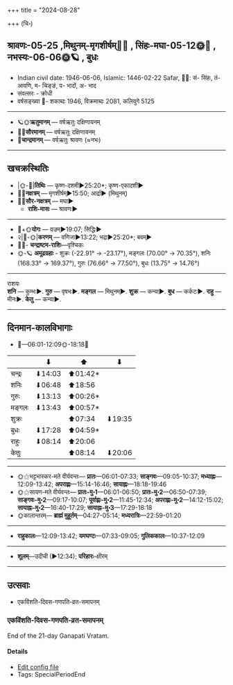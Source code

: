 +++
title = "2024-08-28"

+++
(चि॰)
## श्रावणः-05-25  ,मिथुनम्-मृगशीर्षम्🌛🌌  ,  सिंहः-मघा-05-12🌞🌌  ,  नभस्यः-06-06🌞🪐  , बुधः
- Indian civil date: 1946-06-06, Islamic: 1446-02-22 Ṣafar, 🌌🌞: सं- सिंहः, तं- आवणि, म- चिङ्ङं, प- भादों, अ- भाद
- संवत्सरः - क्रोधी
- वर्षसङ्ख्या 🌛- शकाब्दः 1946, विक्रमाब्दः 2081, कलियुगे 5125
___________________
- 🪐🌞**ऋतुमानम्** — वर्षऋतुः दक्षिणायनम्
- 🌌🌞**सौरमानम्** — वर्षऋतुः दक्षिणायनम्
- 🌛**चान्द्रमानम्** — वर्षऋतुः श्रावणः (≈नभः)
___________________


## खचक्रस्थितिः
- |🌞-🌛|**तिथिः** — कृष्ण-दशमी►25:20*; कृष्ण-एकादशी►  
- 🌌🌛**नक्षत्रम्** — मृगशीर्षम्►15:50; आर्द्रा► (मिथुनम्)  
- 🌌🌞**सौर-नक्षत्रम्** — मघा►  
  - **राशि-मासः** — श्रावणः► 
___________________
- 🌛+🌞**योगः** — वज्रम्►19:07; सिद्धिः►  
- २|🌛-🌞|**करणम्** — वणिजा►13:22; भद्रा►25:20*; बवम्►  
- 🌌🌛- **चन्द्राष्टम-राशिः**—वृश्चिकः  
- 🌞-🪐 **अमूढग्रहाः** - शुक्रः (-22.91° → -23.17°), मङ्गलः (70.00° → 70.35°), शनिः (168.33° → 169.37°), गुरुः (76.66° → 77.50°), बुधः (13.75° → 14.76°)
___________________
राशयः  
**शनि** — कुम्भः►. **गुरु** — वृषभः►. **मङ्गल** — मिथुनम्►. **शुक्र** — कन्या►. **बुध** — कर्कटः►. **राहु** — मीनः►. **केतु** — कन्या►. 
___________________


## दिनमान-कालविभागाः
- 🌅—06:01-12:09🌞-18:18🌇  

|      |⬇     |⬆     |⬇     |
|------|-----|-----|------|
|चन्द्रः|⬇14:03 |⬆01:42*|     |
|शनिः   |⬇06:48 |⬆18:56 |     |
|गुरुः  |⬇13:13 |⬆00:26*|     |
|मङ्गलः |⬇13:43 |⬆00:57*|     |
|शुक्रः |     |⬆07:34 |⬇19:35 |
|बुधः   |⬇17:28 |⬆04:59*|     |
|राहुः  |⬇08:14 |⬆20:06 |     |
|केतुः  |     |⬆08:14 |⬇20:06 |
___________________
- 🌞⚝भट्टभास्कर-मते वीर्यवन्तः— **प्रातः**—06:01-07:33; **साङ्गवः**—09:05-10:37; **मध्याह्नः**—12:09-13:42; **अपराह्णः**—15:14-16:46; **सायाह्नः**—18:18-19:46  
- 🌞⚝सायण-मते वीर्यवन्तः— **प्रातः-मु॰1**—06:01-06:50; **प्रातः-मु॰2**—06:50-07:39; **साङ्गवः-मु॰2**—09:17-10:07; **पूर्वाह्णः-मु॰2**—11:45-12:34; **अपराह्णः-मु॰2**—14:12-15:02; **सायाह्नः-मु॰2**—16:40-17:29; **सायाह्नः-मु॰3**—17:29-18:18  
- 🌞कालान्तरम्— **ब्राह्मं मुहूर्तम्**—04:27-05:14; **मध्यरात्रिः**—22:59-01:20  
___________________
- **राहुकालः**—12:09-13:42; **यमघण्टः**—07:33-09:05; **गुलिककालः**—10:37-12:09  
___________________
- **शूलम्**—उदीची (►12:34); **परिहारः**–क्षीरम्  
___________________

## उत्सवाः
- एकविंशति-दिवस-गणपति-व्रत-समापनम्
### एकविंशति-दिवस-गणपति-व्रत-समापनम्



End of the 21-day Ganapati Vratam.

#### Details
- [Edit config file](https://github.com/jyotisham/adyatithi/blob/master/devatA/gaNapati/relative_event/EkaviMzati-divasa-gaNapati-vrata-ArambhaH/offset__20/EkaviMzati-divasa-gaNapati-vrata-samApanam.toml)
- Tags: SpecialPeriodEnd



